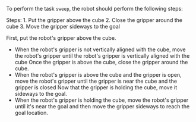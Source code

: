 To perform the task `sweep`, the robot should perform the following steps:

Steps:  1. Put the gripper above the cube  2. Close the gripper around the cube  3. Move the gripper sideways to the goal

First, put the robot's gripper above the cube. 
- When the robot's gripper is not vertically aligned with the cube, move the robot's gripper until the robot's gripper is vertically aligned with the cube
Once the gripper is above the cube, close the gripper around the cube. 
- When the robot's gripper is above the cube and the gripper is open, move the robot's gripper until the gripper is near the cube and the gripper is closed
Now that the gripper is holding the cube, move it sideways to the goal. 
- When the robot's gripper is holding the cube, move the robot's gripper until it's near the goal and then move the gripper sideways to reach the goal location.